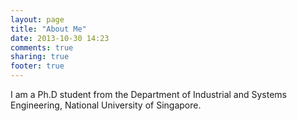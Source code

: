 ```yaml
---
layout: page
title: "About Me"
date: 2013-10-30 14:23
comments: true
sharing: true
footer: true
---
```


I am a Ph.D student from the Department of Industrial and Systems Engineering, National University of Singapore. 
